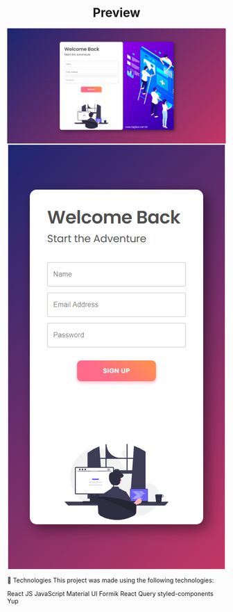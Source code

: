<div align="center"><h1>Preview</h1></div>

<img src="/src/assets/images/peview-desktop.png" alt="preview-image"/>

<div align="center"> <img src="/src/assets/images/peview-mobile.png" alt="preview-image"/>
 </div>

🚀 Technologies
This project was made using the following technologies:

React JS
JavaScript
Material UI
Formik
React Query
styled-components
Yup

